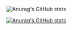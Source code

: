 ![Anurag's GitHub stats](https://github-readme-stats.vercel.app/api?username=metehnay&show=reviews,discussions_started,discussions_answered,prs_merged,prs_merged_percentage)

[![Anurag's GitHub stats](https://github-readme-stats.vercel.app/api?username=metehnay)](https://github.com/anuraghazra/github-readme-stats)


